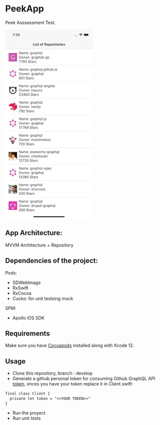 # PeekApp

Peek Asssessment Test.

![Screenshot](screenshot.png)

## App Architecture:
MVVM Architecture + Repository 

## Dependencies of the project:
Pods:
- SDWebImage
- RxSwift
- RxCocoa
- Cucko: for unit testsing mock

SPM:
- Apollo iOS SDK

## Requirements

Make sure you have [Cocoapods](https://cocoapods.org) installed along with Xcode 12.

## Usage
- Clone this repository, branch : develop
- Generate a github personal token for consuming Github GraphQL API [token](https://help.github.com/articles/creating-a-personal-access-token-for-the-command-line/), onces you have your token replace it in Client.swift:

```
final class Client {
  private let token = "<<YOUR TOKEN>>"
}
```

- Run the proyect
- Run unit tests
